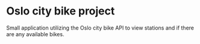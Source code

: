 # Oslo city bike project
Small application utilizing the Oslo city bike API to view stations and if there are any available bikes.
